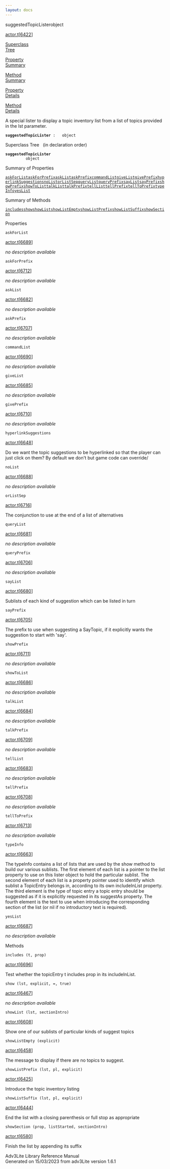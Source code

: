 ```yaml
---
layout: docs
---
```

<span class="title">suggestedTopicLister</span><span class="type">object</span>

[actor.t](../file/actor.t.html)\[[6422](../source/actor.t.html#6422)\]

[Superclass  
Tree](#_SuperClassTree_)

[Property  
Summary](#_PropSummary_)

[Method  
Summary](#_MethodSummary_)

[Property  
Details](#_Properties_)

[Method  
Details](#_Methods_)

<div class="fdesc">

A special lister to display a topic inventory list from a list of topics
provided in the lst parameter.

**`suggestedTopicLister`**` :   object`

</div>

<span id="_SuperClassTree_"></span>

<div class="mjhd">

<span class="hdln">Superclass Tree</span>   (in declaration order)

</div>

**`suggestedTopicLister`**  
`         object`  
<span id="_PropSummary_"></span>

<div class="mjhd">

<span class="hdln">Summary of Properties</span>  

</div>

[`askForList`](#askForList)[`askForPrefix`](#askForPrefix)[`askList`](#askList)[`askPrefix`](#askPrefix)[`commandList`](#commandList)[`giveList`](#giveList)[`givePrefix`](#givePrefix)[`hyperlinkSuggestions`](#hyperlinkSuggestions)[`noList`](#noList)[`orListSep`](#orListSep)[`queryList`](#queryList)[`queryPrefix`](#queryPrefix)[`sayList`](#sayList)[`sayPrefix`](#sayPrefix)[`showPrefix`](#showPrefix)[`showToList`](#showToList)[`talkList`](#talkList)[`talkPrefix`](#talkPrefix)[`tellList`](#tellList)[`tellPrefix`](#tellPrefix)[`tellToPrefix`](#tellToPrefix)[`typeInfo`](#typeInfo)[`yesList`](#yesList)

<span id="_MethodSummary_"></span>

<div class="mjhd">

<span class="hdln">Summary of Methods</span>  

</div>

[`includes`](#includes)[`show`](#show)[`showList`](#showList)[`showListEmpty`](#showListEmpty)[`showListPrefix`](#showListPrefix)[`showListSuffix`](#showListSuffix)[`showSection`](#showSection)

<span id="_Properties_"></span>

<div class="mjhd">

<span class="hdln">Properties</span>  

</div>

<span id="askForList"></span>

`askForList`

[actor.t](../file/actor.t.html)\[[6689](../source/actor.t.html#6689)\]

<div class="desc">

*no description available*

</div>

<span id="askForPrefix"></span>

`askForPrefix`

[actor.t](../file/actor.t.html)\[[6712](../source/actor.t.html#6712)\]

<div class="desc">

*no description available*

</div>

<span id="askList"></span>

`askList`

[actor.t](../file/actor.t.html)\[[6682](../source/actor.t.html#6682)\]

<div class="desc">

*no description available*

</div>

<span id="askPrefix"></span>

`askPrefix`

[actor.t](../file/actor.t.html)\[[6707](../source/actor.t.html#6707)\]

<div class="desc">

*no description available*

</div>

<span id="commandList"></span>

`commandList`

[actor.t](../file/actor.t.html)\[[6690](../source/actor.t.html#6690)\]

<div class="desc">

*no description available*

</div>

<span id="giveList"></span>

`giveList`

[actor.t](../file/actor.t.html)\[[6685](../source/actor.t.html#6685)\]

<div class="desc">

*no description available*

</div>

<span id="givePrefix"></span>

`givePrefix`

[actor.t](../file/actor.t.html)\[[6710](../source/actor.t.html#6710)\]

<div class="desc">

*no description available*

</div>

<span id="hyperlinkSuggestions"></span>

`hyperlinkSuggestions`

[actor.t](../file/actor.t.html)\[[6648](../source/actor.t.html#6648)\]

<div class="desc">

Do we want the topic suggestions to be hyperlinked so that the player
can just click on them? By default we don't but game code can override/

</div>

<span id="noList"></span>

`noList`

[actor.t](../file/actor.t.html)\[[6688](../source/actor.t.html#6688)\]

<div class="desc">

*no description available*

</div>

<span id="orListSep"></span>

`orListSep`

[actor.t](../file/actor.t.html)\[[6716](../source/actor.t.html#6716)\]

<div class="desc">

The conjunction to use at the end of a list of alternatives

</div>

<span id="queryList"></span>

`queryList`

[actor.t](../file/actor.t.html)\[[6681](../source/actor.t.html#6681)\]

<div class="desc">

*no description available*

</div>

<span id="queryPrefix"></span>

`queryPrefix`

[actor.t](../file/actor.t.html)\[[6706](../source/actor.t.html#6706)\]

<div class="desc">

*no description available*

</div>

<span id="sayList"></span>

`sayList`

[actor.t](../file/actor.t.html)\[[6680](../source/actor.t.html#6680)\]

<div class="desc">

Sublists of each kind of suggestion which can be listed in turn

</div>

<span id="sayPrefix"></span>

`sayPrefix`

[actor.t](../file/actor.t.html)\[[6705](../source/actor.t.html#6705)\]

<div class="desc">

The prefix to use when suggesting a SayTopic, if it explicitly wants the
suggestion to start with 'say'.

</div>

<span id="showPrefix"></span>

`showPrefix`

[actor.t](../file/actor.t.html)\[[6711](../source/actor.t.html#6711)\]

<div class="desc">

*no description available*

</div>

<span id="showToList"></span>

`showToList`

[actor.t](../file/actor.t.html)\[[6686](../source/actor.t.html#6686)\]

<div class="desc">

*no description available*

</div>

<span id="talkList"></span>

`talkList`

[actor.t](../file/actor.t.html)\[[6684](../source/actor.t.html#6684)\]

<div class="desc">

*no description available*

</div>

<span id="talkPrefix"></span>

`talkPrefix`

[actor.t](../file/actor.t.html)\[[6709](../source/actor.t.html#6709)\]

<div class="desc">

*no description available*

</div>

<span id="tellList"></span>

`tellList`

[actor.t](../file/actor.t.html)\[[6683](../source/actor.t.html#6683)\]

<div class="desc">

*no description available*

</div>

<span id="tellPrefix"></span>

`tellPrefix`

[actor.t](../file/actor.t.html)\[[6708](../source/actor.t.html#6708)\]

<div class="desc">

*no description available*

</div>

<span id="tellToPrefix"></span>

`tellToPrefix`

[actor.t](../file/actor.t.html)\[[6713](../source/actor.t.html#6713)\]

<div class="desc">

*no description available*

</div>

<span id="typeInfo"></span>

`typeInfo`

[actor.t](../file/actor.t.html)\[[6663](../source/actor.t.html#6663)\]

<div class="desc">

The typeInfo contains a list of lists that are used by the show method
to build our various sublists. The first element of each list is a
pointer to the list property to use on this lister object to hold the
particular sublist. The second element of each list is a property
pointer used to identify which sublist a TopicEntry belongs in,
according to its own includeInList property. The third element is the
type of topic entry a topic entry should be suggested as if it is
explicitly requested in its suggestAs property. The fourth element is
the text to use when introducing the corresponding section of the list
(or nil if no introductory text is required).

</div>

<span id="yesList"></span>

`yesList`

[actor.t](../file/actor.t.html)\[[6687](../source/actor.t.html#6687)\]

<div class="desc">

*no description available*

</div>

<span id="_Methods_"></span>

<div class="mjhd">

<span class="hdln">Methods</span>  

</div>

<span id="includes"></span>

`includes (t, prop)`

[actor.t](../file/actor.t.html)\[[6696](../source/actor.t.html#6696)\]

<div class="desc">

Test whether the topicEntry t includes prop in its includeInList.

</div>

<span id="show"></span>

`show (lst, explicit, =, true)`

[actor.t](../file/actor.t.html)\[[6467](../source/actor.t.html#6467)\]

<div class="desc">

*no description available*

</div>

<span id="showList"></span>

`showList (lst, sectionIntro)`

[actor.t](../file/actor.t.html)\[[6608](../source/actor.t.html#6608)\]

<div class="desc">

Show one of our sublists of particular kinds of suggest topics

</div>

<span id="showListEmpty"></span>

`showListEmpty (explicit)`

[actor.t](../file/actor.t.html)\[[6458](../source/actor.t.html#6458)\]

<div class="desc">

The message to display if there are no topics to suggest.

</div>

<span id="showListPrefix"></span>

`showListPrefix (lst, pl, explicit)`

[actor.t](../file/actor.t.html)\[[6425](../source/actor.t.html#6425)\]

<div class="desc">

Introduce the topic inventory listing

</div>

<span id="showListSuffix"></span>

`showListSuffix (lst, pl, explicit)`

[actor.t](../file/actor.t.html)\[[6444](../source/actor.t.html#6444)\]

<div class="desc">

End the list with a closing parenthesis or full stop as appropriate

</div>

<span id="showSection"></span>

`showSection (prop, listStarted, sectionIntro)`

[actor.t](../file/actor.t.html)\[[6580](../source/actor.t.html#6580)\]

<div class="desc">

Finish the list by appending its suffix

</div>

<div class="ftr">

Adv3Lite Library Reference Manual  
Generated on 15/03/2023 from adv3Lite version 1.6.1

</div>
